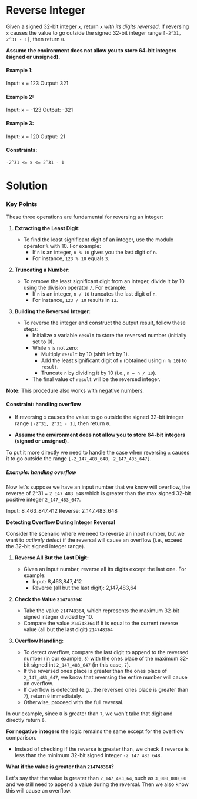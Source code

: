 # Reverse Integer

Given a signed 32-bit integer `x`, return `x` *with its digits reversed*. If reversing `x` causes the value to go outside the signed 32-bit integer range `[-2^31, 2^31 - 1]`, then return `0`.

**Assume the environment does not allow you to store 64-bit integers (signed or unsigned).**
 
#### Example 1:

Input: x = 123
Output: 321

#### Example 2:

Input: x = -123
Output: -321

#### Example 3:

Input: x = 120
Output: 21

#### Constraints:

    -2^31 <= x <= 2^31 - 1

# Solution

### **Key Points**

These three operations are fundamental for reversing an integer:

1. **Extracting the Least Digit:**
   - To find the least significant digit of an integer, use the modulo operator `%` with 10. For example:
     - If `n` is an integer, `n % 10` gives you the last digit of `n`.
     - For instance, `123 % 10` equals `3`.

2. **Truncating a Number:**
   - To remove the least significant digit from an integer, divide it by 10 using the division operator `/`. For example:
     - If `n` is an integer, `n / 10` truncates the last digit of `n`.
     - For instance, `123 / 10` results in `12`.

3. **Building the Reversed Integer:**
   - To reverse the integer and construct the output result, follow these steps:
     - Initialize a variable `result` to store the reversed number (initially set to 0).
     - While `n` is not zero:
       - Multiply `result` by 10 (shift left by 1).
       - Add the least significant digit of `n` (obtained using `n % 10`) to `result`.
       - Truncate `n` by dividing it by 10 (i.e., `n = n / 10`).
     - The final value of `result` will be the reversed integer.

**Note:** This procedure also works with negative numbers.

#### **Constraint:** handling overflow

- If reversing `x` causes the value to go outside the signed 32-bit integer range `[-2^31, 2^31 - 1]`, then return `0`.

- **Assume the environment does not allow you to store 64-bit integers (signed or unsigned).**

To put it more directly we need to handle the case when reversing `x` causes it to go outside the range `[-2_147_483_648, 2_147_483_647]`.

##### Example: handling overflow

Now let's suppose we have an input number that we know will overflow, the reverse of 2^31 = `2_147_483_648` which is greater than the max signed 32-bit positive integer `2_147_483_647`.

Input:    8_463_847_412
Reverse:  2_147_483_648

**Detecting Overflow During Integer Reversal**

Consider the scenario where we need to reverse an input number, but we want to *actively detect* if the reversal will cause an overflow (i.e., exceed the 32-bit signed integer range).

1. **Reverse All But the Last Digit:**
   - Given an input number, reverse all its digits except the last one. For example:
     - Input: 8,463,847,412
     - Reverse (all but the last digit): 2,147,483,64

2. **Check the Value `214748364`:**
   - Take the value `214748364`, which represents the maximum 32-bit signed integer divided by 10.
   - Compare the value `214748364` if it is equal to the current reverse value (all but the last digit) `214748364`

3. **Overflow Handling:**
   - To detect overflow, compare the last digit to append to the reversed number (in our example, `8`) with the ones place of the maximum 32-bit signed int `2_147_483_647` (in this case, `7`).
   - If the reversed ones place is greater than the ones place of `2_147_483_647`, we know that reversing the entire number will cause an overflow.
   - If overflow is detected (e.g., the reversed ones place is greater than `7`), return `0` immediately.
   - Otherwise, proceed with the full reversal.

In our example, since `8` is greater than `7`, we won't take that digit and directly return `0`.

**For negative integers** the logic remains the same except for the overflow comparison. 
   - Instead of checking if the reverse is greater than, we check if reverse is less than the minimum 32-bit signed integer `-2_147_483_648`.

**What if the value is greater than `214748364`?**

Let's say that the value is greater than `2_147_483_64`, such as `3_000_000_00` and we still need to append a value during the reversal. Then we also know this will cause an overflow.